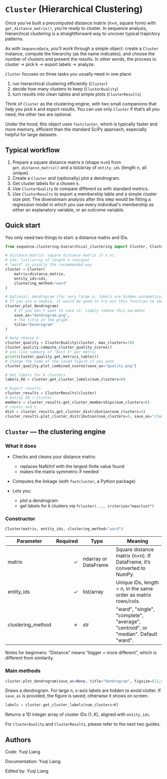 # `Cluster` (Hierarchical Clustering)

Once you’ve built a precomputed distance matrix (n×n, square form) with `get_distance_matrix()`, you’re ready to cluster. In sequence analysis, hierarchical clustering is a straightforward way to uncover typical trajectory patterns. 

As with `SequenceData`, you’ll work through a simple object: create a `Cluster` instance, compute the hierarchy (as the name indicates), and choose the number of clusters and present the results. In other words, the process is: cluster → pick k → export labels → analyze.

`Cluster` focuses on three tasks you usually need in one place:

1. run hierarchical clustering efficiently (`Cluster`)
2. decide how many clusters to keep (`ClusterQuality`)
3. turn results into clean tables and simple plots (`ClusterResults`)

Think of `Cluster` as the clustering engine, with two small companions that help you pick k and export results. You can use only `Cluster` if that’s all you need; the other two are optional.

Under the hood, this object uses `fastcluster`, which is typically faster and more memory, efficient than the standard SciPy approach, especially helpful for large datasets.

## Typical workflow

1. Prepare a square distance matrix `D` (shape n×n) from `get_distance_matrix()` and a list/array of `entity_ids` (length n, all unique).
2. Create a `Cluster` and (optionally) plot a dendrogram.
3. Get cluster labels for a chosen `k`.
4. Use `ClusterQuality` to compare different `k`s with standard metrics.
5. Use `ClusterResults` to export a membership table and a simple cluster size plot. The downstream analysis after this step would be fitting a regression model in which you use every individual's membership as either an explanatory variable, or an outcome variable. 

## Quick start 

You only need two things to start: a distance matrix and IDs.

```python
from sequenzo.clustering.hierarchical_clustering import Cluster, ClusterQuality, ClusterResults

# distance_matrix: square distance matrix (n x n), 
# ids: list/array of length n (unique)
# "ward" is usually the recommended way
cluster = Cluster(
    matrix=distance_matrix, 
    entity_ids=ids, 
    clustering_method="ward"
)  

# Optional: dendrogram (for very large n, labels are hidden automatically)
# If you are a newbie, it would be good to try out this function to see the hierarchical structure
cluster.plot_dendrogram(
    # If you don't want to save it, simply remove this paramter
    save_as="dendrogram.png",  
    # The title of the graph
    title="Dendrogram" 
)

# Help choose k
cluster_quality = ClusterQuality(cluster, max_clusters=20)
cluster_quality.compute_cluster_quality_scores()
# one-line summary of "best k" per metric
print(cluster_quality.get_metrics_table())     
# Change the name of the saved figure if you want
cluster_quality.plot_combined_scores(save_as="quality.png") 

# Get labels for k clusters
labels_k6 = cluster.get_cluster_labels(num_clusters=6)

# Export results
cluster_results = ClusterResults(cluster)
# Entity ID → Cluster
members = cluster_results.get_cluster_memberships(num_clusters=6)     
# counts and %
dist = cluster_results.get_cluster_distribution(num_clusters=6)       
cluster_results.plot_cluster_distribution(num_clusters=6, save_as="cluster_sizes.png")
```

## `Cluster` — the clustering engine

### What it does

* Checks and cleans your distance matrix:

  * replaces NaN/Inf with the largest finite value found
  * makes the matrix symmetric if needed
* Computes the linkage (with `fastcluster`, a Python package)
* Lets you:

  * plot a dendrogram
  * get labels for k clusters via `fcluster(..., criterion="maxclust")`

### Constructor

```python
Cluster(matrix, entity_ids, clustering_method="ward")
```

| Parameter          | Required | Type                 | Meaning                                                                           |
| ------------------ | -------: | -------------------- | --------------------------------------------------------------------------------- |
| matrix             |        ✓ | ndarray or DataFrame | Square distance matrix (n×n). If DataFrame, it’s converted to NumPy.          |
| entity\_ids        |        ✓ | list/array           | Unique IDs, length = n, in the same order as matrix rows/cols.                    |
| clustering\_method |        ✗ | str                  | "ward", "single", "complete", "average", "centroid", or "median". Default "ward". |

Notes for beginners: “Distance” means “bigger = more different”, which is different from similarity.

### Main methods

```python
cluster.plot_dendrogram(save_as=None, title="Dendrogram", figsize=(12,8), dpi=200, ...)
```

Draws a dendrogram. For large n, x-axis labels are hidden to avoid clutter.
If `save_as` is provided, the figure is saved; otherwise it shows on screen.

```python
labels = cluster.get_cluster_labels(num_clusters=K)
```

Returns a 1D integer array of cluster IDs (1..K), aligned with `entity_ids`.

For `ClusterQuality` and `ClusterResults`, please refer to the next two guides. 

## Authors

Code: Yuqi Liang

Documentation: Yuqi Liang

Edited by: Yuqi Liang